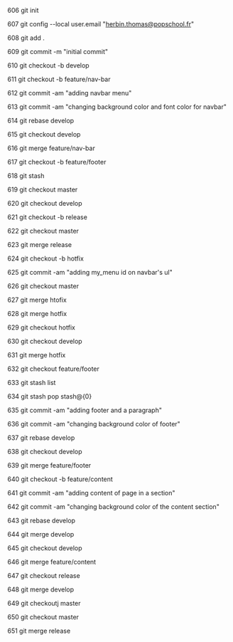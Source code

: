   606  git init
  
  607  git config --local user.email "herbin.thomas@popschool.fr"
  
  608  git add .
  
  609  git commit -m "initial commit"
  
  610  git checkout -b develop
  
  611  git checkout -b feature/nav-bar
  
  612  git commit -am "adding navbar menu"
  
  613  git commit -am "changing background color and font color for navbar"
  
  614  git rebase develop
  
  615  git checkout develop
  
  616  git merge feature/nav-bar
  
  617  git checkout -b feature/footer
  
  618  git stash
  
  619  git checkout master
  
  620  git checkout develop
  
  621  git checkout -b release
  
  622  git checkout master
  
  623  git merge release
  
  624  git checkout -b hotfix
  
  625  git commit -am "adding my_menu id on navbar's ul"
  
  626  git checkout master
  
  627  git merge htofix
  
  628  git merge hotfix
  
  629  git checkout hotfix
  
  630  git checkout develop
  
  631  git merge hotfix
 
  632  git checkout feature/footer
  
 
  633  git stash list
  
  634  git stash pop stash@{0}
  
  635  git commit -am "adding footer and a paragraph"
  
  636  git commit -am "changing background color of footer"
  
  637  git rebase develop
  
  638  git checkout develop
  
  639  git merge feature/footer
  
  640  git checkout -b feature/content
  
  641  git commit -am "adding content of page in a section"
  
  642  git commit -am "changing background color of the content section"
  
  643  git rebase develop
  
  644  git merge develop
  
  645  git checkout develop
  
  646  git merge feature/content
  
  647  git checkout release
  
  648  git merge develop
  
  649  git checkoutj master
  
  650  git checkout master
  
  651  git merge release
